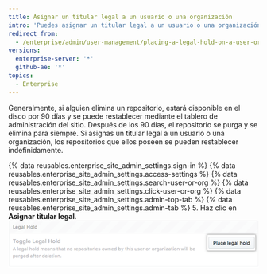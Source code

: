 ```yaml
---
title: Asignar un titular legal a un usuario o una organización
intro: 'Puedes asignar un titular legal a un usuario o una organización para garantizar que los repositorios que poseen no se puedan eliminar de forma permanente desde {% data variables.product.product_location_enterprise %}.'
redirect_from:
  - /enterprise/admin/user-management/placing-a-legal-hold-on-a-user-or-organization
versions:
  enterprise-server: '*'
  github-ae: '*'
topics:
  - Enterprise
---
```


Generalmente, si alguien elimina un repositorio, estará disponible en el disco por 90 días y se puede restablecer mediante el tablero de administración del sitio. Después de los 90 días, el repositorio se purga y se elimina para siempre. Si asignas un titular legal a un usuario o una organización, los repositorios que ellos poseen se pueden restablecer indefinidamente.

{% data reusables.enterprise_site_admin_settings.sign-in %}
{% data reusables.enterprise_site_admin_settings.access-settings %}
{% data reusables.enterprise_site_admin_settings.search-user-or-org %}
{% data reusables.enterprise_site_admin_settings.click-user-or-org %}
{% data reusables.enterprise_site_admin_settings.admin-top-tab %}
{% data reusables.enterprise_site_admin_settings.admin-tab %}
5. Haz clic en **Asignar titular legal**. ![Botón Asignar titular legal](/assets/images/enterprise/site-admin-settings/place-legal-hold-button.png)
